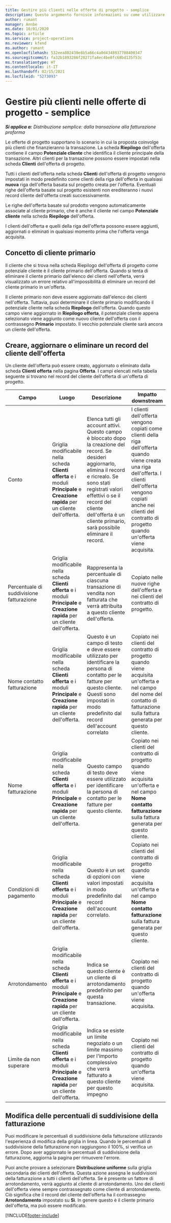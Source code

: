```yaml
---
title: Gestire più clienti nelle offerte di progetto - semplice
description: Questo argomento fornisce informazioni su come utilizzare offerte con più clienti che finanzieranno il progetto. (Sales)
author: rumant
manager: Annbe
ms.date: 10/01/2020
ms.topic: article
ms.service: project-operations
ms.reviewer: kfend
ms.author: rumant
ms.openlocfilehash: 532eea802430e8b5a66c4a0d4348937708400347
ms.sourcegitcommit: fa32b1893286f20271fa4ec4be8fc68bd135f53c
ms.translationtype: HT
ms.contentlocale: it-IT
ms.lasthandoff: 02/15/2021
ms.locfileid: "5273093"
---
```

# <a name="manage-multiple-customers-on-project-quotes---lite"></a>Gestire più clienti nelle offerte di progetto - semplice

_**Si applica a:** Distribuzione semplice: dalla transazione alla fatturazione proforma_

Le offerte di progetto supportano lo scenario in cui la proposta coinvolge più clienti che finanzieranno la transazione. La scheda **Riepilogo** dell'offerta contiene il campo **Potenziale cliente** che identifica il cliente principale della transazione. Altri clienti per la transazione possono essere impostati nella scheda **Clienti** dell'offerta di progetto.

Tutti i clienti dell'offerta nella scheda **Clienti** dell'offerta di progetto vengono impostati in modo predefinito come clienti della riga dell'offerta in qualsiasi **nuova** riga dell'offerta basata sul progetto creata per l'offerta. Eventuali righe dell'offerta basate sul progetto esistenti non erediteranno i nuovi record cliente dell'offerta creati successivamente.

Le righe dell'offerta basate sul prodotto vengono automaticamente associate al cliente primario, che è anche il cliente nel campo **Potenziale cliente** nella scheda **Riepilogo** dell'offerta.

I clienti dell'offerta e quelli della riga dell'offerta possono essere aggiunti, aggiornati o eliminati in qualsiasi momento prima che l'offerta venga acquisita.

## <a name="concept-of-a-primary-customer"></a>Concetto di cliente primario

Il cliente che si trova nella scheda Riepilogo dell'offerta di progetto come potenziale cliente è il cliente primario dell'offerta. Quando si tenta di eliminare il cliente primario dall'elenco dei clienti nell'offerta, verrà visualizzato un errore relativo all'impossibilità di eliminare un record del cliente primario in un'offerta.

Il cliente primario non deve essere aggiornato dall'elenco dei clienti nell'offerta. Tuttavia, puoi determinare il cliente primario modificando il potenziale cliente nella scheda **Riepilogo** dell'offerta. Quando questo campo viene aggiornato in **Riepilogo offerta**, il potenziale cliente appena selezionato viene aggiunto come nuovo cliente dell'offerta con il contrassegno **Primario** impostato. Il vecchio potenziale cliente sarà ancora un cliente dell'offerta.

## <a name="create-update-or-delete-a-quote-customer-record"></a>Creare, aggiornare o eliminare un record del cliente dell'offerta

Un cliente dell'offerta può essere creato, aggiornato o eliminato dalla scheda **Clienti offerta** nella pagina **Offerta**. I campi elencati nella tabella seguente si trovano nel record del cliente dell'offerta di un'offerta di progetto.

| **Campo** | **Luogo** | **Descrizione** | **Impatto downstream** |
| --- | --- | --- | --- |
| Conto | Griglia modificabile nella scheda **Clienti offerta** e i moduli **Principale** e **Creazione rapida** per un cliente dell'offerta. | Elenca tutti gli account attivi. Questo campo è bloccato dopo la creazione del record. Se desideri aggiornarlo, elimina il record e ricrealo. Se sono stati registrati valori effettivi o se il record del cliente dell'offerta è un cliente primario, sarà possibile eliminare il record. | I clienti dell'offerta vengono copiati come clienti della riga dell'offerta quando viene creata una riga dell'offerta. I clienti dell'offerta vengono copiati anche nei clienti del contratto di progetto quando un'offerta viene acquisita. |
| Percentuale di suddivisione fatturazione | Griglia modificabile nella scheda **Clienti offerta** e i moduli **Principale** e **Creazione rapida** per un cliente dell'offerta. | Rappresenta la percentuale di ciascuna transazione di vendita non fatturata che verrà attribuita a questo cliente dell'offerta. | Copiato nelle nuove righe dell'offerta e nei clienti del contratto di progetto. |
| Nome contatto fatturazione | Griglia modificabile nella scheda **Clienti offerta** e i moduli **Principale** e **Creazione rapida** per un cliente dell'offerta. | Questo è un campo di testo e deve essere utilizzato per identificare la persona di contatto per le fatture per questo cliente. Questi sono impostati in modo predefinito dal record dell'account correlato | Copiato nei clienti del contratto di progetto quando viene acquisita un'offerta e nel campo del nome del contatto di fatturazione sulla fattura generata per questo cliente. |
| Nome fatturazione | Griglia modificabile nella scheda **Clienti offerta** e i moduli **Principale** e **Creazione rapida** per un cliente dell'offerta. | Questo campo di testo deve essere utilizzato per identificare la persona di contatto per le fatture per questo cliente. | Copiato nei clienti del contratto di progetto quando viene acquisita un'offerta e nel campo **Nome contatto fatturazione** sulla fattura generata per questo cliente. |
| Condizioni di pagamento | Griglia modificabile nella scheda **Clienti offerta** e i moduli **Principale** e **Creazione rapida** per un cliente dell'offerta. | Questo è un set di opzioni con valori impostati in modo predefinito dal record dell'account correlato. | Copiato nei clienti del contratto di progetto quando viene acquisita un'offerta e nel campo **Nome contatto fatturazione** sulla fattura generata per questo cliente. |
| Arrotondamento | Griglia modificabile nella scheda **Clienti offerta** e i moduli **Principale** e **Creazione rapida** per un cliente dell'offerta. | Indica se questo cliente è un cliente di arrotondamento predefinito per questa transazione. | Copiato nei clienti del contratto di progetto quando un'offerta viene acquisita. |
| Limite da non superare | Griglia modificabile nella scheda **Clienti offerta** e i moduli **Principale** e **Creazione rapida** per un cliente dell'offerta. | Indica se esiste un limite negoziato o un limite massimo per l'importo complessivo che verrà fatturato a questo cliente per questo impegno | Copiato nei clienti del contratto di progetto quando un'offerta viene acquisita. |

## <a name="editing-billing-split-percentages"></a>Modifica delle percentuali di suddivisione della fatturazione

Puoi modificare le percentuali di suddivisione della fatturazione utilizzando l'esperienza di modifica della griglia in linea. Quando le percentuali di suddivisione della fatturazione non raggiungono il 100%, si verifica un errore. Dopo aver aggiornato le percentuali di suddivisione della fatturazione, aggiorna la pagina per rimuovere l'errore.

Puoi anche provare a selezionare **Distribuzione uniforme** sulla griglia secondaria dei clienti dell'offerta. Questa azione assegna le suddivisioni della fatturazione a tutti i clienti dell'offerta. Se è presente un fattore di arrotondamento, verrà aggiunto al cliente di arrotondamento. Uno dei clienti dell'offerta viene sempre contrassegnato come cliente di arrotondamento. Ciò significa che il record del cliente dell'offerta ha il contrassegno **Arrotondamento** impostato su **Sì**. In genere questo è il cliente primario dell'offerta, ma può essere modificato.


[!INCLUDE[footer-include](../../includes/footer-banner.md)]